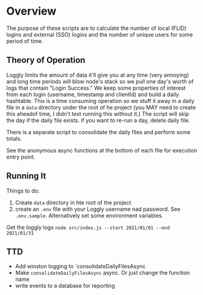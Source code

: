 # Overview

The purpose of these scripts are to calculate the number of local (FLID) logins and external (SSO) logins and the number of unique users for some period of time.

## Theory of Operation
Loggly limits the amount of data it'll give you at any time (very annoying) and long time periods will blow node's stack so we pull one day's worth of logs that contain "Login Success."  We keep some properties of interest from each login (username, timestamp and clientId) and build a daily hashtable.  This is a time consuming operation so we stuff it away in a daily file in a `data` directory under the root of he project (you MAY need to create this aheadof time, I didn't test running this without it.)  The script will skip the day if the daily file exists.  if you want to re-run a day, delete daily file.

There is a separate script to consolidate the daily files and perform some totals.

See the anonymous async functions at the bottom of each file for execution entry point.

## Running It
Things to do:
1. Create `data` directory in hte root of the project
1. create an `.env` file with your Loggly username nad password.  See `.env.sample`.  Alternatively set some environment variables.

Get the loggly logs
`node src/index.js --start 2021/01/01 --end 2021/01/31`

## TTD
- Add winston logging to `consolidateDailyFilesAsync
- Make `consolidateDailyFilesAsync` async. Or just change the function name
- write events to a database for reporting
